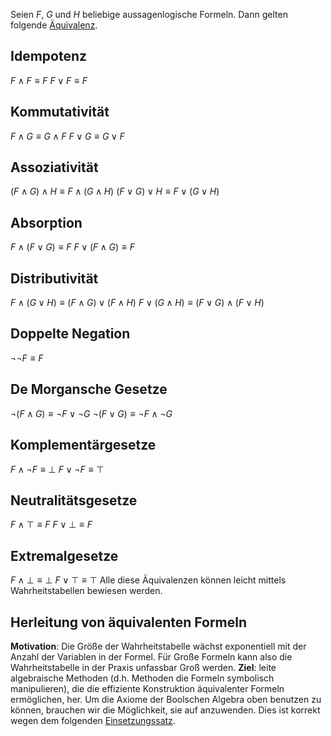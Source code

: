 
Seien $F$, $G$ und $H$ beliebige aussagenlogische Formeln. Dann gelten folgende [Äquivalenz](Äquivalenz.md).
## Idempotenz
$F \wedge F \equiv F$
$F \vee F \equiv F$
  
## Kommutativität
$F \wedge G \equiv G \wedge F$
$F \vee G \equiv G \vee F$
  
## Assoziativität
$(F \wedge G) \wedge H \equiv F \wedge (G \wedge H)$
$(F \vee G) \vee H \equiv F \vee (G \vee H)$
  
## Absorption
$F \wedge (F \vee G) \equiv F$
$F \vee (F \wedge G) \equiv F$
  
## Distributivität
$F \wedge (G \vee H) \equiv (F \wedge G) \vee (F \wedge H)$
$F \vee (G \wedge H) \equiv (F \vee G) \wedge (F \vee H)$
  
## Doppelte Negation
$\neg \neg F \equiv F$
## De Morgansche Gesetze
$\neg (F \wedge G) \equiv \neg F \vee \neg G$ 
$\neg (F \vee G) \equiv \neg F \wedge \neg G$
  
## Komplementärgesetze
$F \wedge \neg F \equiv \bot$
$F \vee \neg F \equiv \top$
  
## Neutralitätsgesetze
$F \wedge \top \equiv F$
$F \vee \bot \equiv F$
  
## Extremalgesetze
 $F \wedge \bot \equiv \bot$
$F \vee \top \equiv \top$
Alle diese Äquivalenzen können leicht mittels Wahrheitstabellen bewiesen werden.
## Herleitung von äquivalenten Formeln
**Motivation**: Die Größe der Wahrheitstabelle wächst exponentiell mit der Anzahl der Variablen in der Formel. Für Große Formeln kann also die Wahrheitstabelle in der Praxis unfassbar Groß werden.
**Ziel**: leite algebraische Methoden (d.h. Methoden die Formeln symbolisch manipulieren), die die effiziente Konstruktion äquivalenter Formeln ermöglichen, her.
Um die Axiome der Boolschen Algebra oben benutzen zu können, brauchen wir die Möglichkeit, sie auf  anzuwenden. Dies ist korrekt wegen dem folgenden [Einsetzungssatz](Einsetzungssatz.md).